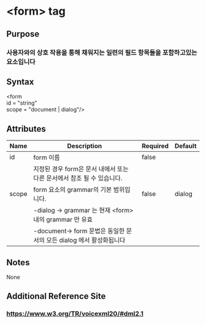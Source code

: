 # \<form> tag
## Purpose 
### 사용자와의 상호 작용을 통해 채워지는 일련의 필드 항목들을 포함하고있는 요소입니다

## Syntax
\<form\
id = "string"\
scope = "document | dialog"/>


## Attributes
|Name |Description |Required |Default|
|-----|------------|---------|-------|
|id |form 이름 | false    |      |
|   |지정된 경우 form은 문서 내에서 또는 다른 문서에서 참조 될 수 있습니다.|||
|scope |form 요소의 grammar의 기본 범위입니다.|false| dialog |
|     |-dialog -> grammar 는 현재 \<form>내의 grammar 만 유효 |||
|     |-document-> form 문법은 동일한 문서의 모든  dialog 에서 활성화됩니다 |||
## Notes
None
## Additional Reference Site
### https://www.w3.org/TR/voicexml20/#dml2.1
